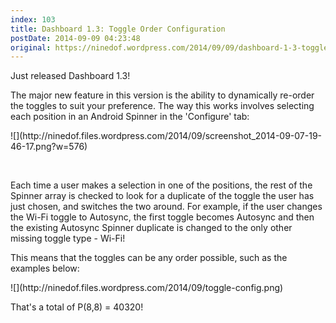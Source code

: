 ```yaml
---
index: 103
title: Dashboard 1.3: Toggle Order Configuration
postDate: 2014-09-09 04:23:48
original: https://ninedof.wordpress.com/2014/09/09/dashboard-1-3-toggle-order-configuration/
---
```


<p>Just released Dashboard 1.3!</p><p>The major new feature in this version is the ability to dynamically re-order the toggles to suit your preference. The way this works involves selecting each position in an Android Spinner in the 'Configure' tab:</p><p>![](http://ninedof.files.wordpress.com/2014/09/screenshot_2014-09-07-19-46-17.png?w=576)</p><p> </p><p>Each time a user makes a selection in one of the positions, the rest of the Spinner array is checked to look for a duplicate of the toggle the user has just chosen, and switches the two around. For example, if the user changes the Wi-Fi toggle to Autosync, the first toggle becomes Autosync and then the existing Autosync Spinner duplicate is changed to the only other missing toggle type - Wi-Fi!</p><p>This means that the toggles can be any order possible, such as the examples below:</p><p>![](http://ninedof.files.wordpress.com/2014/09/toggle-config.png)</p><p>That's a total of P(8,8) = 40320!</p><p> </p>
